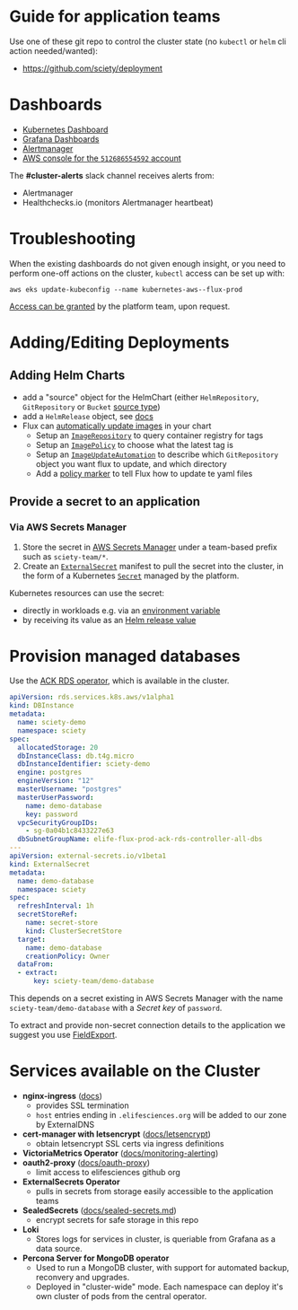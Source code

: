 # Guide for application teams

Use one of these git repo to control the cluster state (no `kubectl` or `helm` cli action needed/wanted):

- https://github.com/sciety/deployment

Dashboards
==========

- [Kubernetes Dashboard](https://k8s-dashboard.flux-prod.elifesciences.org)
- [Grafana Dashboards](https://grafana.flux-prod.elifesciences.org/dashboards)
- [Alertmanager](https://alertmanager.flux-prod.elifesciences.org)
- [AWS console for the `512686554592` account](https://512686554592.signin.aws.amazon.com/)

The __#cluster-alerts__ slack channel receives alerts from:

- Alertmanager
- Healthchecks.io (monitors Alertmanager heartbeat)

Troubleshooting
===============

When the existing dashboards do not given enough insight, or you need to perform one-off actions on the cluster, `kubectl` access can be set up with:

```
aws eks update-kubeconfig --name kubernetes-aws--flux-prod
```

[Access can be granted](https://github.com/elifesciences/kubernetes-cluster-provisioning/blob/main/clusters/flux-prod/main.tf#L79) by the platform team, upon request.

Adding/Editing Deployments
==========================

Adding Helm Charts
------------------

-   add a "source" object for the HelmChart (either `HelmRepository`, `GitRepository` or `Bucket` [source type](https://fluxcd.io/docs/components/source/))
-   add a `HelmRelease` object, see
    [docs](https://fluxcd.io/docs/components/helm/helmreleases/)
-   Flux can [automatically update
    images](https://docs.fluxcd.io/en/1.19.0/references/helm-operator-integration/)
    in your chart
    -   Setup an [`ImageRepository`](https://fluxcd.io/docs/components/image/imagerepositories/) to query container registry for tags
    -   Setup an [`ImagePolicy`](https://fluxcd.io/docs/components/image/imagepolicies/) to choose what the latest tag is
    -   Setup an [`ImageUpdateAutomation`](https://fluxcd.io/docs/components/image/imageupdateautomations/) to describe which `GitRepository` object you want flux to update, and which directory
    -   Add a [policy marker](https://fluxcd.io/docs/guides/image-update/#configure-image-update-for-custom-resources) to tell Flux how to update te yaml files

Provide a secret to an application
----------------------------------

### Via AWS Secrets Manager

1. Store the secret in [AWS Secrets Manager](https://us-east-1.console.aws.amazon.com/secretsmanager/listsecrets?region=us-east-1) under a team-based prefix such as `sciety-team/*`.
1. Create an [`ExternalSecret`](https://external-secrets.io/latest/api/spec/#external-secrets.io/v1beta1.ExternalSecret) manifest to pull the secret into the cluster, in the form of a Kubernetes [`Secret`](https://kubernetes.io/docs/concepts/configuration/secret/) managed by the platform.

Kubernetes resources can use the secret:

- directly in workloads e.g. via an [environment variable](https://kubernetes.io/docs/reference/kubernetes-api/workload-resources/pod-v1/#environment-variables)
- by receiving its value as an [Helm release value](https://fluxcd.io/flux/components/helm/helmreleases/#values-references)


Provision managed databases
===========================

Use the [ACK RDS operator](https://aws-controllers-k8s.github.io/community/docs/tutorials/rds-example/#deploy-database-instances), which is available in the cluster.

```yaml
apiVersion: rds.services.k8s.aws/v1alpha1
kind: DBInstance
metadata:
  name: sciety-demo
  namespace: sciety
spec:
  allocatedStorage: 20
  dbInstanceClass: db.t4g.micro
  dbInstanceIdentifier: sciety-demo
  engine: postgres
  engineVersion: "12"
  masterUsername: "postgres"
  masterUserPassword:
    name: demo-database
    key: password
  vpcSecurityGroupIDs:
    - sg-0a04b1c8433227e63
  dbSubnetGroupName: elife-flux-prod-ack-rds-controller-all-dbs
---
apiVersion: external-secrets.io/v1beta1
kind: ExternalSecret
metadata:
  name: demo-database
  namespace: sciety
spec:
  refreshInterval: 1h
  secretStoreRef:
    name: secret-store
    kind: ClusterSecretStore
  target:
    name: demo-database
    creationPolicy: Owner
  dataFrom:
  - extract:
      key: sciety-team/demo-database
```

This depends on a secret existing in AWS Secrets Manager with the name `sciety-team/demo-database` with a _Secret key_ of `password`.

To extract and provide non-secret connection details to the application we suggest you use [FieldExport](https://aws-controllers-k8s.github.io/community/docs/tutorials/rds-example/#connect-to-database-instances).


Services available on the Cluster
=================================

- __nginx-ingress__ ([docs](https://kubernetes.github.io/ingress-nginx/))
  - provides SSL termination
  - `host` entries ending in `.elifesciences.org` will be added to our zone by ExternalDNS
- __cert-manager with letsencrypt__ ([docs/letsencrypt](docs/letsencrypt.md))
  - obtain letsencrypt SSL certs via ingress definitions
- __VictoriaMetrics Operator__ ([docs/monitoring-alerting](docs/monitoring-alerting.md))
- __oauth2-proxy__  ([docs/oauth-proxy](docs/oauth-proxy.md))
  - limit access to elifesciences github org
- __ExternalSecrets Operator__
  - pulls in secrets from storage easily accessible to the application teams
- __SealedSecrets__ ([docs/sealed-secrets.md](docs/sealed-secrets.md))
  - encrypt secrets for safe storage in this repo
- __Loki__
  - Stores logs for services in cluster, is queriable from Grafana as a data source.
- __Percona Server for MongoDB operator__
  - Used to run a MongoDB cluster, with support for automated backup, reconvery and upgrades.
  - Deployed in "cluster-wide" mode. Each namespace can deploy it's own cluster of pods from the central operator.
